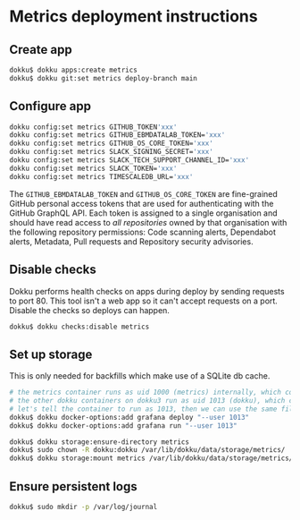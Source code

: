 # Metrics deployment instructions
## Create app
```bash
dokku$ dokku apps:create metrics
dokku$ dokku git:set metrics deploy-branch main
```

## Configure app
```bash
dokku config:set metrics GITHUB_TOKEN'xxx'
dokku config:set metrics GITHUB_EBMDATALAB_TOKEN='xxx'
dokku config:set metrics GITHUB_OS_CORE_TOKEN='xxx'
dokku config:set metrics SLACK_SIGNING_SECRET='xxx'
dokku config:set metrics SLACK_TECH_SUPPORT_CHANNEL_ID='xxx'
dokku config:set metrics SLACK_TOKEN='xxx'
dokku config:set metrics TIMESCALEDB_URL='xxx'
```

The `GITHUB_EBMDATALAB_TOKEN` and `GITHUB_OS_CORE_TOKEN` are fine-grained GitHub personal access tokens that are used for authenticating with the GitHub GraphQL API. Each token is assigned to a single organisation and should have read access to *all repositories* owned by that organisation with the following repository permissions: Code scanning alerts, Dependabot alerts, Metadata, Pull requests and Repository security advisories.

## Disable checks
Dokku performs health checks on apps during deploy by sending requests to port 80.
This tool isn't a web app so it can't accept requests on a port.
Disable the checks so deploys can happen.
```bash
dokku$ dokku checks:disable metrics
```

## Set up storage
This is only needed for backfills which make use of a SQLite db cache.
```bash
# the metrics container runs as uid 1000 (metrics) internally, which corresponds to a dev user on the dokku3 host.
# the other dokku containers on dokku3 run as uid 1013 (dokku), which corresponds correctly to the dokku user on the dokku3 host.
# let's tell the container to run as 1013, then we can use the same file permissions
dokku$ dokku docker-options:add grafana deploy "--user 1013"
dokku$ dokku docker-options:add grafana run "--user 1013"

dokku$ dokku storage:ensure-directory metrics
dokku$ sudo chown -R dokku:dokku /var/lib/dokku/data/storage/metrics/
dokku$ dokku storage:mount metrics /var/lib/dokku/data/storage/metrics/:/storage
```

## Ensure persistent logs
```bash
dokku$ sudo mkdir -p /var/log/journal
```
